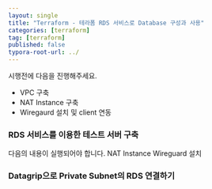 ```yaml
---
layout: single
title: "Terraform - 테라폼 RDS 서비스로 Database 구성과 사용"
categories: [terraform]
tag: [terraform]
published: false
typora-root-url: ../
---
```


시행전에 다음을 진행해주세요.

- VPC 구축
- NAT Instance 구축
- Wiregaurd 설치 및 client 연동



### RDS 서비스를 이용한 테스트 서버 구축



다음의 내용이 실행되어야 합니다. NAT Instance Wireguard 설치



### Datagrip으로 Private Subnet의 RDS 연결하기